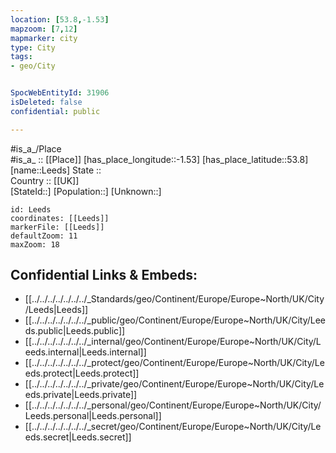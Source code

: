 ```yaml
---
location: [53.8,-1.53] 
mapzoom: [7,12] 
mapmarker: city 
type: City
tags:
- geo/City


SpocWebEntityId: 31906
isDeleted: false
confidential: public

---
```

#is_a_/Place  
#is_a_ :: [[Place]] 
[has_place_longitude::-1.53] 
[has_place_latitude::53.8] 
[name::Leeds] 
State ::  
Country :: [[UK]]  
[StateId::] 
[Population::] 
[Unknown::] 


```leaflet
id: Leeds
coordinates: [[Leeds]] 
markerFile: [[Leeds]] 
defaultZoom: 11 
maxZoom: 18
```


## Confidential Links & Embeds: 
- [[../../../../../../../_Standards/geo/Continent/Europe/Europe~North/UK/City/Leeds|Leeds]] 
- [[../../../../../../../_public/geo/Continent/Europe/Europe~North/UK/City/Leeds.public|Leeds.public]] 
- [[../../../../../../../_internal/geo/Continent/Europe/Europe~North/UK/City/Leeds.internal|Leeds.internal]] 
- [[../../../../../../../_protect/geo/Continent/Europe/Europe~North/UK/City/Leeds.protect|Leeds.protect]] 
- [[../../../../../../../_private/geo/Continent/Europe/Europe~North/UK/City/Leeds.private|Leeds.private]] 
- [[../../../../../../../_personal/geo/Continent/Europe/Europe~North/UK/City/Leeds.personal|Leeds.personal]] 
- [[../../../../../../../_secret/geo/Continent/Europe/Europe~North/UK/City/Leeds.secret|Leeds.secret]] 

